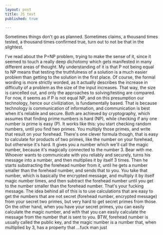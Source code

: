 ```yaml
---
layout: post
title: JS test
published: true

---
```

Sometimes things don't go as planned. Sometimes claims, a thousand times tested, a thousand times confirmed true, turn out to not be that in the slightest. 

<div id="jstest"></div>

I've read about the P=NP problem, trying to make the sense of it, since it seemed to touch a really deep dichotomy which gets manifested in many different areas of thought. My understanding of it is that P not being equal to NP means that testing the truthfulness of a solution is a much easier problem than getting to the solution in the first place. Of course, the formal wording is more strictly worded, as it actually describes the increase in difficulty of a problem as the size of the input increases. That way, the size is cancelled out, and only the approaches to solving/testing are compared. For now, it seems as if P is not equal NP, and on this presumption our technology, hence our civiliziation, is fundamentally based. That is because technology is communication of information, and communication is best when it's reliable and secure. Both are achieved by cryptography, which assumes that finding prime numbers is hard (NP), while checking if any one number is prime is easy (P). It works like this: you start checking random numbers, until you find two primes. You multiply those primes, and write that result on your forehead. There's one clever formula though, that is easy to calculate for products of two primes, like the number on your forehead, but otherwise it's hard. It gives you a number which we'll call the magic number, because it's magically connected to the number 3. Bear with me. Whoever wants to communicate with you reliably and securely, turns his message into a number, and then multiplies it by itself 3 times. Then he starts substracting the forehead number from it, until he gets a number smaller than the forehead number, and sends that to you. You take that number, which is basically the encrypted message, and multiply it by itself magic number times, and then subtract the forehead number until you get to the number smaller than the forehead number. That's your fucking message. The idea behind all of this is to use calculations that are easy to get the numbers that are not secret (forehead number, encrypted message) from your secret two primes, but very hard to get secret primes from those. On the other hand, when you have your secret primes, you can easily calculate the magic number, and with that you can easily calculate the message from the number that is sent to you. BTW, forehead number is usually called the public key, and the magic number is a number that, when multiplied by 3, has a property that ...fuck man just 

<script>
let d = new Date();
document.getElementById("text").innerHTML = "<h1>Today's date is " + d + "</h1>";

</script>
 
